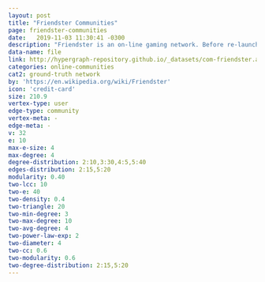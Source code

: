 ```yaml
---
layout: post
title: "Friendster Communities"
page: friendster-communities
date:   2019-11-03 11:30:41 -0300
description: "Friendster is an on-line gaming network. Before re-launching as a game website, Friendster was a social networking site where users can form friendship edge each other. Friendster social network also allows users form a group which other members can then join. We consider such user-defined groups as ground-truth communities. For the social network, we take the induced subgraph of the nodes that either belong to at least one community or are connected to other nodes that belong to at least one community. This data is provided by The Web Archive Project, where the full graph is available. We regard each connected component in a group as a separate ground-truth community. We remove the ground-truth communities which have less than 3 nodes. We also provide the top 5,000 communities with highest quality which are described in our paper. As for the network, we provide the largest connected component."
data-name: file
link: http://hypergraph-repository.github.io/_datasets/com-friendster.all.cmty.hgf
categories: online-communities
cat2: ground-truth network
by: 'https://en.wikipedia.org/wiki/Friendster'
icon: 'credit-card'
size: 210.9
vertex-type: user
edge-type: community
vertex-meta: -
edge-meta: -
v: 32
e: 10
max-e-size: 4
max-degree: 4
degree-distribution: 2:10,3:30,4:5,5:40
edges-distribution: 2:15,5:20
modularity: 0.40
two-lcc: 10
two-e: 40
two-density: 0.4
two-triangle: 20
two-min-degree: 3
two-max-degree: 10
two-avg-degree: 4
two-power-law-exp: 2
two-diameter: 4
two-cc: 0.6
two-modularity: 0.6
two-degree-distribution: 2:15,5:20
---
```

